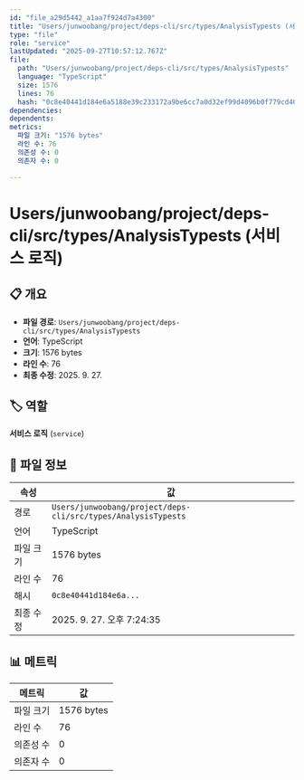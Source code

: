 ```yaml
---
id: "file_a29d5442_a1aa7f924d7a4300"
title: "Users/junwoobang/project/deps-cli/src/types/AnalysisTypests (서비스 로직)"
type: "file"
role: "service"
lastUpdated: "2025-09-27T10:57:12.767Z"
file:
  path: "Users/junwoobang/project/deps-cli/src/types/AnalysisTypests"
  language: "TypeScript"
  size: 1576
  lines: 76
  hash: "0c8e40441d184e6a5188e39c233172a9be6cc7a0d32ef99d4096b0f779cd406f"
dependencies:
dependents:
metrics:
  파일 크기: "1576 bytes"
  라인 수: 76
  의존성 수: 0
  의존자 수: 0

---
```


# Users/junwoobang/project/deps-cli/src/types/AnalysisTypests (서비스 로직)

## 📋 개요

- **파일 경로**: `Users/junwoobang/project/deps-cli/src/types/AnalysisTypests`
- **언어**: TypeScript
- **크기**: 1576 bytes
- **라인 수**: 76
- **최종 수정**: 2025. 9. 27.

## 🏷️ 역할

**서비스 로직** (`service`)

## 📄 파일 정보

| 속성 | 값 |
|------|----|
| 경로 | `Users/junwoobang/project/deps-cli/src/types/AnalysisTypests` |
| 언어 | TypeScript |
| 파일 크기 | 1576 bytes |
| 라인 수 | 76 |
| 해시 | `0c8e40441d184e6a...` |
| 최종 수정 | 2025. 9. 27. 오후 7:24:35 |

## 📊 메트릭

| 메트릭 | 값 |
|--------|----|
| 파일 크기 | 1576 bytes |
| 라인 수 | 76 |
| 의존성 수 | 0 |
| 의존자 수 | 0 |


